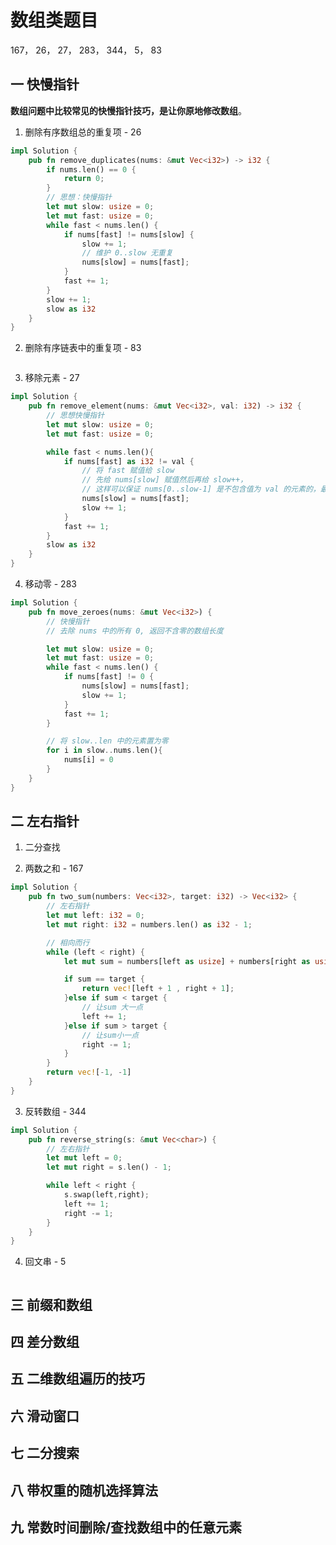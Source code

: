 # 数组类题目

167， 26， 27， 283， 344， 5， 83



## 一 快慢指针

**数组问题中比较常见的快慢指针技巧，是让你原地修改数组**。

1. 删除有序数组总的重复项 - 26

```rust
impl Solution {
    pub fn remove_duplicates(nums: &mut Vec<i32>) -> i32 {
        if nums.len() == 0 {
            return 0;
        }
        // 思想：快慢指针
        let mut slow: usize = 0;
        let mut fast: usize = 0;
        while fast < nums.len() {
            if nums[fast] != nums[slow] {
                slow += 1;
                // 维护 0..slow 无重复
                nums[slow] = nums[fast];
            }
            fast += 1;
        }
        slow += 1;
        slow as i32
    }
}
```



2. 删除有序链表中的重复项 - 83

```rust
```



3. 移除元素 - 27

```rust
impl Solution {
    pub fn remove_element(nums: &mut Vec<i32>, val: i32) -> i32 {
        // 思想快慢指针
        let mut slow: usize = 0;
        let mut fast: usize = 0;

        while fast < nums.len(){
            if nums[fast] as i32 != val {
                // 将 fast 赋值给 slow
                // 先给 nums[slow] 赋值然后再给 slow++，
                // 这样可以保证 nums[0..slow-1] 是不包含值为 val 的元素的，最后的结果数组长度就是 slow
                nums[slow] = nums[fast];
                slow += 1;
            }
            fast += 1;
        }
        slow as i32
    }
}
```



4. 移动零 - 283

```rust
impl Solution {
    pub fn move_zeroes(nums: &mut Vec<i32>) {
        // 快慢指针
        // 去除 nums 中的所有 0, 返回不含零的数组长度

        let mut slow: usize = 0;
        let mut fast: usize = 0;
        while fast < nums.len() {
            if nums[fast] != 0 {
                nums[slow] = nums[fast];
                slow += 1;
            }
            fast += 1;
        }

        // 将 slow..len 中的元素置为零
        for i in slow..nums.len(){
            nums[i] = 0
        }
    }
}
```



## 二 左右指针

1. 二分查找



2. 两数之和 - 167

```rust
impl Solution {
    pub fn two_sum(numbers: Vec<i32>, target: i32) -> Vec<i32> {
        // 左右指针
        let mut left: i32 = 0;
        let mut right: i32 = numbers.len() as i32 - 1;

        // 相向而行
        while (left < right) {
            let mut sum = numbers[left as usize] + numbers[right as usize];

            if sum == target {
                return vec![left + 1 , right + 1];
            }else if sum < target {
                // 让sum 大一点
                left += 1;
            }else if sum > target {
                // 让sum小一点
                right -= 1;
            }
        }
        return vec![-1, -1]
    }
}
```

3. 反转数组 - 344

```rust
impl Solution {
    pub fn reverse_string(s: &mut Vec<char>) {
        // 左右指针
        let mut left = 0;
        let mut right = s.len() - 1;

        while left < right {
            s.swap(left,right);
            left += 1;
            right -= 1;
        }
    }
}
```



4. 回文串 - 5

```rust
```



## 三 前缀和数组





## 四 差分数组



## 五 二维数组遍历的技巧



## 六 滑动窗口



##  七 二分搜索



## 八 带权重的随机选择算法



## 九 常数时间删除/查找数组中的任意元素



